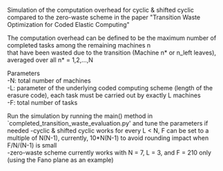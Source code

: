 Simulation of the computation overhead for cyclic & shifted cyclic   
compared to the zero-waste scheme in the paper "Transition Waste Optimization for Coded Elastic Computing"  

The computation overhead can be defined to be the maximum number of completed tasks among the remaining machines n   
that have been wasted due to the transition (Machine n* or n_left leaves), averaged over all n* = 1,2,...,N  

Parameters  
-N: total number of machines  
-L: parameter of the underlying coded computing scheme (length of the erasure code), each task must be carried out by exactly L machines  
-F: total number of tasks  

Run the simulation by running the main() method in `completed_transition_waste_evaluation.py' and tune the parameters if needed
-cyclic & shifted cyclic works for every L < N, F can be set to a multiple of N(N-1), currently, 10*N(N-1) to avoid rounding impact when F/N/(N-1) is small  
-zero-waste scheme currently works with N = 7, L = 3, and F = 210 only (using the Fano plane as an example)  
